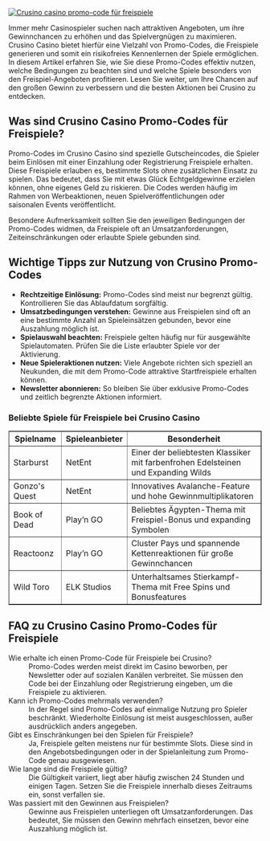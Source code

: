 [![Crusino casino promo-code für freispiele](https://123-caf.pages.dev/gitsignup.png)](https://vrmoo.ru/Bt82HjjY)

<p>Immer mehr Casinospieler suchen nach attraktiven Angeboten, um ihre Gewinnchancen zu erhöhen und das Spielvergnügen zu maximieren. Crusino Casino bietet hierfür eine Vielzahl von Promo-Codes, die Freispiele generieren und somit ein risikofreies Kennenlernen der Spiele ermöglichen. In diesem Artikel erfahren Sie, wie Sie diese Promo-Codes effektiv nutzen, welche Bedingungen zu beachten sind und welche Spiele besonders von den Freispiel-Angeboten profitieren. Lesen Sie weiter, um Ihre Chancen auf den großen Gewinn zu verbessern und die besten Aktionen bei Crusino zu entdecken.</p>  <h2>Was sind Crusino Casino Promo-Codes für Freispiele?</h2> <p>Promo-Codes im Crusino Casino sind spezielle Gutscheincodes, die Spieler beim Einlösen mit einer Einzahlung oder Registrierung Freispiele erhalten. Diese Freispiele erlauben es, bestimmte Slots ohne zusätzlichen Einsatz zu spielen. Das bedeutet, dass Sie mit etwas Glück Echtgeldgewinne erzielen können, ohne eigenes Geld zu riskieren. Die Codes werden häufig im Rahmen von Werbeaktionen, neuen Spielveröffentlichungen oder saisonalen Events veröffentlicht.</p> <p>Besondere Aufmerksamkeit sollten Sie den jeweiligen Bedingungen der Promo-Codes widmen, da Freispiele oft an Umsatzanforderungen, Zeiteinschränkungen oder erlaubte Spiele gebunden sind.</p>  <h2>Wichtige Tipps zur Nutzung von Crusino Promo-Codes</h2> <ul>   <li><strong>Rechtzeitige Einlösung:</strong> Promo-Codes sind meist nur begrenzt gültig. Kontrollieren Sie das Ablaufdatum sorgfältig.</li>   <li><strong>Umsatzbedingungen verstehen:</strong> Gewinne aus Freispielen sind oft an eine bestimmte Anzahl an Spieleinsätzen gebunden, bevor eine Auszahlung möglich ist.</li>   <li><strong>Spielauswahl beachten:</strong> Freispiele gelten häufig nur für ausgewählte Spielautomaten. Prüfen Sie die Liste erlaubter Spiele vor der Aktivierung.</li>   <li><strong>Neue Spieleraktionen nutzen:</strong> Viele Angebote richten sich speziell an Neukunden, die mit dem Promo-Code attraktive Startfreispiele erhalten können.</li>   <li><strong>Newsletter abonnieren:</strong> So bleiben Sie über exklusive Promo-Codes und zeitlich begrenzte Aktionen informiert.</li> </ul>  <h3>Beliebte Spiele für Freispiele bei Crusino Casino</h3> <table border="1" cellpadding="8" cellspacing="0">   <thead>     <tr>       <th>Spielname</th>       <th>Spieleanbieter</th>       <th>Besonderheit</th>     </tr>   </thead>   <tbody>     <tr>       <td>Starburst</td>       <td>NetEnt</td>       <td>Einer der beliebtesten Klassiker mit farbenfrohen Edelsteinen und Expanding Wilds</td>     </tr>     <tr>       <td>Gonzo's Quest</td>       <td>NetEnt</td>       <td>Innovatives Avalanche-Feature und hohe Gewinnmultiplikatoren</td>     </tr>     <tr>       <td>Book of Dead</td>       <td>Play’n GO</td>       <td>Beliebtes Ägypten-Thema mit Freispiel-Bonus und expanding Symbolen</td>     </tr>     <tr>       <td>Reactoonz</td>       <td>Play’n GO</td>       <td>Cluster Pays und spannende Kettenreaktionen für große Gewinnchancen</td>     </tr>     <tr>       <td>Wild Toro</td>       <td>ELK Studios</td>       <td>Unterhaltsames Stierkampf-Thema mit Free Spins und Bonusfeatures</td>     </tr>   </tbody> </table>  <h2>FAQ zu Crusino Casino Promo-Codes für Freispiele</h2> <dl>   <dt>Wie erhalte ich einen Promo-Code für Freispiele bei Crusino?</dt>   <dd>Promo-Codes werden meist direkt im Casino beworben, per Newsletter oder auf sozialen Kanälen verbreitet. Sie müssen den Code bei der Einzahlung oder Registrierung eingeben, um die Freispiele zu aktivieren.</dd>    <dt>Kann ich Promo-Codes mehrmals verwenden?</dt>   <dd>In der Regel sind Promo-Codes auf einmalige Nutzung pro Spieler beschränkt. Wiederholte Einlösung ist meist ausgeschlossen, außer ausdrücklich anders angegeben.</dd>    <dt>Gibt es Einschränkungen bei den Spielen für Freispiele?</dt>   <dd>Ja, Freispiele gelten meistens nur für bestimmte Slots. Diese sind in den Angebotsbedingungen oder in der Spielanleitung zum Promo-Code genau ausgewiesen.</dd>    <dt>Wie lange sind die Freispiele gültig?</dt>   <dd>Die Gültigkeit variiert, liegt aber häufig zwischen 24 Stunden und einigen Tagen. Setzen Sie die Freispiele innerhalb dieses Zeitraums ein, sonst verfallen sie.</dd>    <dt>Was passiert mit den Gewinnen aus Freispielen?</dt>   <dd>Gewinne aus Freispielen unterliegen oft Umsatzanforderungen. Das bedeutet, Sie müssen den Gewinn mehrfach einsetzen, bevor eine Auszahlung möglich ist.</dd> </dl>